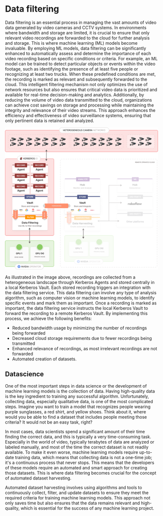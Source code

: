 # Data filtering

Data filtering is an essential process in managing the vast amounts of video data generated by video cameras and CCTV systems. In environments where bandwidth and storage are limited, it is crucial to ensure that only relevant video recordings are forwarded to the cloud for further analysis and storage. This is where machine learning (ML) models become invaluable. By employing ML models, data filtering can be significantly enhanced to automatically assess and determine the importance of each video recording based on specific conditions or criteria. For example, an ML model can be trained to detect particular objects or events within the video footage, such as identifying the presence of at least five people or recognizing at least two trucks. When these predefined conditions are met, the recording is marked as relevant and subsequently forwarded to the cloud. This intelligent filtering mechanism not only optimizes the use of network resources but also ensures that critical video data is prioritized and available for real-time decision-making and analytics. Additionally, by reducing the volume of video data transmitted to the cloud, organizations can achieve cost savings on storage and processing while maintaining the integrity and relevance of their video streams. This approach enhances the efficiency and effectiveness of video surveillance systems, ensuring that only pertinent data is retained and analyzed.

![Data filtering with Kerberos Vault](./assets/images/data-filtering-with-kerberos-vault.png)

As illustrated in the image above, recordings are collected from a heterogeneous landscape through Kerberos Agents and stored centrally in a local Kerberos Vault. Each stored recording triggers an integration with the data filtering service. This data filtering can involve any type of analysis algorithm, such as computer vision or machine learning models, to identify specific events and mark them as important. Once a recording is marked as important, the data filtering service instructs the local Kerberos Vault to forward the recording to a remote Kerberos Vault. By implementing this process, we achieve the following benefits:

- Reduced bandwidth usage by minimizing the number of recordings being forwarded
- Decreased cloud storage requirements due to fewer recordings being transmitted
- Enhanced relevance of recordings, as most irrelevant recordings are not forwarded
- Automated creation of datasets.

## Datascience

One of the most important steps in data science or the development of machine learning models is the collection of data. Having high-quality data is the key ingredient to training any successful algorithm. Unfortunately, collecting data, especially qualitative data, is one of the most complicated steps. Imagine you want to train a model that recognizes people wearing purple sunglasses, a red shirt, and yellow shoes. Think about it, where would you be able to find a dataset that includes people meeting those criteria? It would not be an easy task, right?

In most cases, data scientists spend a significant amount of their time finding the correct data, and this is typically a very time-consuming task. Especially in the world of video, typically terabytes of data are analyzed or labeled manually, and most of the time the correct dataset is not readily available. To make it even worse, machine learning models require up-to-date training data, which means that collecting data is not a one-time job; it's a continuous process that never stops. This means that the developers of these models require an automated and smart approach for creating those datasets. This is where data filtering becomes crucial for the concept of automated dataset harvesting.

Automated dataset harvesting involves using algorithms and tools to continuously collect, filter, and update datasets to ensure they meet the required criteria for training machine learning models. This approach not only saves time but also ensures that the data remains relevant and high-quality, which is essential for the success of any machine learning project.

